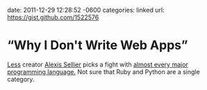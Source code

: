 date: 2011-12-29 12:28:52 -0600
categories: linked
url: https://gist.github.com/1522576

# “Why I Don't Write Web Apps”

[Less](http://lesscss.org/) creator [Alexis
Sellier](http://twitter.com/cloudhead) picks a fight with [almost every
major programming language.](https://gist.github.com/1522576
) Not sure that Ruby and Python are a single
category.
